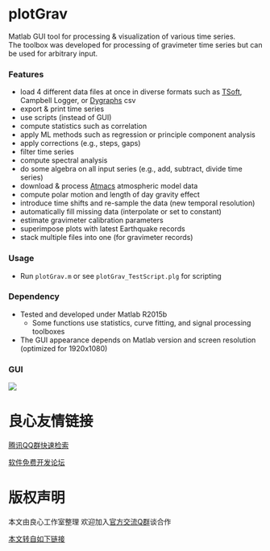 plotGrav
=========
Matlab GUI tool for processing & visualization of various time series.  
The toolbox was developed for processing of gravimeter time series but can be used for arbitrary input.  

### Features
* load 4 different data files at once in diverse formats such as [TSoft](http://u.720life.cn/g/5b6237a02cceec628dd91e2925b181fd072d24102cf5a01183d7c75635241b3f8680a91f54451fc932940f8f7c560d62), Campbell Logger, or [Dygraphs](http://u.720life.cn/g/32f56708fd6a2ab52bc7632fe8ce6bae45469dd7ad038dbfc44461435a711cbe03382dc05afbb585058f56af77f6f4f6) csv
* export & print time series
* use scripts (instead of GUI)
* compute statistics such as correlation
* apply ML methods such as regression or principle component analysis
* apply corrections (e.g., steps, gaps)
* filter time series
* compute spectral analysis
* do some algebra on all input series (e.g., add, subtract, divide time series)
* download & process [Atmacs](http://u.720life.cn/g/2c4f829a1e6ec8fae41e48a2cfba410b517359ca2e423ef502093d0ee5840a15) atmospheric model data
* compute polar motion and length of day gravity effect
* introduce time shifts and re-sample the data (new temporal resolution)
* automatically fill missing data (interpolate or set to constant)
* estimate gravimeter calibration parameters
* superimpose plots with latest Earthquake records
* stack multiple files into one (for gravimeter records)

### Usage
* Run `plotGrav.m` or see `plotGrav_TestScript.plg` for scripting

### Dependency
* Tested and developed under Matlab R2015b
  * Some functions use statistics, curve fitting, and signal processing toolboxes
* The GUI appearance depends on Matlab version and screen resolution (optimized for 1920x1080)

### GUI
![](aux_files/gui.png)



 # 良心友情链接

[腾讯QQ群快速检索](http://u.720life.cn/s/8cf73f7c)

[软件免费开发论坛](http://u.720life.cn/s/bbb01dc0)

# 版权声明 

本文由良心工作室整理 欢迎加入[官方交流Q群](https://u.720life.cn/s/f2316816)谈合作

[本文转自如下链接](http://u.720life.cn/g/2e71d0f0a5c601172267ba20d3a43c6e9bb6eab638428deaf4b7e47f86a5d91f8931c88b6946f447d7d52e24197f1d0d62cf972c0ff46f48d9f8b638dcfcca09)